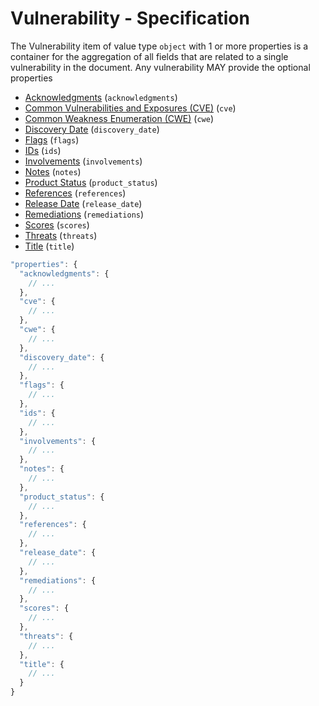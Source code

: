 # Vulnerability - Specification

The Vulnerability item of value type `object` with 1 or more properties is a container for the aggregation of all fields
that are related to a single vulnerability in the document.
Any vulnerability MAY provide the optional properties

* [Acknowledgments](vulnerability/acknowledgments-spec.en.md) (`acknowledgments`)
* [Common Vulnerabilities and Exposures (CVE)](vulnerability/cve-spec.en.md) (`cve`)
* [Common Weakness Enumeration (CWE)](vulnerability/cwe-spec.en.md) (`cwe`)
* [Discovery Date](vulnerability/discovery_date-spec.en.md) (`discovery_date`)
* [Flags](vulnerability/flags-spec.en.md) (`flags`)
* [IDs](vulnerability/ids-spec.en.md) (`ids`)
* [Involvements](vulnerability/involvements-spec.en.md) (`involvements`)
* [Notes](vulnerability/notes-spec.en.md) (`notes`)
* [Product Status](vulnerability/product_status-spec.en.md) (`product_status`)
* [References](vulnerability/references-spec.en.md) (`references`)
* [Release Date](vulnerability/release_date-spec.en.md) (`release_date`)
* [Remediations](vulnerability/remediations-spec.en.md) (`remediations`)
* [Scores](vulnerability/scores-spec.en.md) (`scores`)
* [Threats](vulnerability/threats-spec.en.md) (`threats`)
* [Title](vulnerability/title-spec.en.md) (`title`)

```javascript
"properties": {
  "acknowledgments": {
    // ...
  },
  "cve": {
    // ...
  },
  "cwe": {
    // ...
  },
  "discovery_date": {
    // ...
  },
  "flags": {
    // ...
  },
  "ids": {
    // ...
  },
  "involvements": {
    // ...
  },
  "notes": {
    // ...
  },
  "product_status": {
    // ...
  },
  "references": {
    // ...
  },
  "release_date": {
    // ...
  },
  "remediations": {
    // ...
  },
  "scores": {
    // ...
  },
  "threats": {
    // ...
  },
  "title": {
    // ...
  }
}
```
